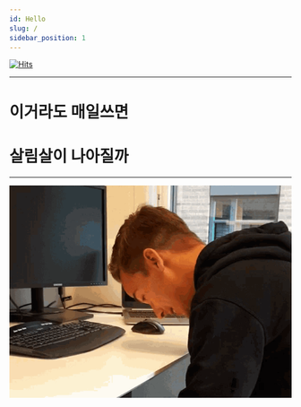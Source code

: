 ```yaml
---
id: Hello
slug: /
sidebar_position: 1
---
```


[![Hits](https://hits.seeyoufarm.com/api/count/incr/badge.svg?url=https%3A%2F%2Feotkd4791github.io%2FTIL-archive%2Fhit-counter&count_bg=%233F51B5&title_bg=%23555555&icon=&icon_color=%23E7E7E7&title=hits&edge_flat=true)](https://hits.seeyoufarm.com)

---

# 이거라도 매일쓰면

# 살림살이 나아질까

---

![](../static/img/hello.gif)

